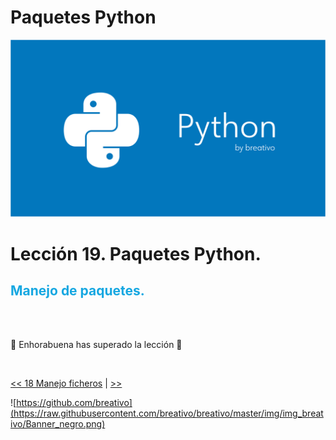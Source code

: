
# Paquetes Python

![](https://github.com/breativo/Python_by_breativo/blob/master/img/Banner_Python_by_breativo.png?raw=true)

# Lección 19. Paquetes Python.

<h2 style="color:#15A7E1">Manejo de paquetes.</h2>

<br>
<br>

🎉 Enhorabuena has superado la lección 🎉

<br>

[<< 18 Manejo ficheros](../18_Manejo_Ficheros_Python) | [ >>]()

![https://github.com/breativo](https://raw.githubusercontent.com/breativo/breativo/master/img/img_breativo/Banner_negro.png)


